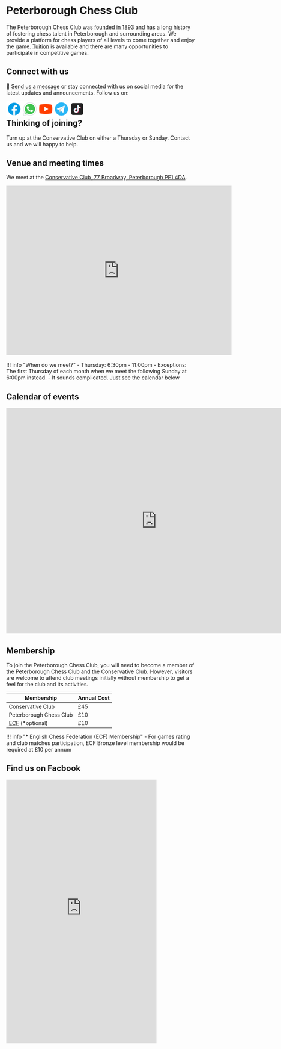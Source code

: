 # Peterborough Chess Club

<!-- ![Logo](img%5Cqueen_inside_peterb_cath.jpg) -->

The Peterborough Chess Club was [founded in 1893](history.md) and has a long history of fostering chess talent in Peterborough and surrounding areas. We provide a platform for chess players of all levels to come together and enjoy the game.  [Tuition](tutorials.md) is available and there are many opportunities to participate in competitive games.

## Connect with us

💬 [Send us a message](contactus.md) or stay connected with us on social media for the latest updates and announcements. Follow us on:

<a href="https://www.facebook.com/peterboroughchessclub/?locale=en_GB"><img align="left" src="./img/facebook.png" alt="Peterborough Chess Club | Facebook" width="42px"/></a>
<a href="https://www.facebook.com/peterboroughchessclub/?locale=en_GB"><img align="left" src="./img/whatsapp.png" alt="Peterborough Chess Club | WhatsApp" width="42px"/></a>
<a href="https://www.facebook.com/peterboroughchessclub/?locale=en_GB"><img align="left" src="./img/youtube.png" alt="Peterborough Chess Club | YouTube" width="42px"/></a>
<a href="https://www.facebook.com/peterboroughchessclub/?locale=en_GB"><img align="left" src="./img/telegram.png" alt="Peterborough Chess Club | Telegram" width="42px"/></a>
<a href="https://www.facebook.com/peterboroughchessclub/?locale=en_GB"><img align="left" src="./img/tiktok.png" alt="Peterborough Chess Club | TikTok" width="42px"/></a></br>



## Thinking of joining?

Turn up at the Conservative Club on either a Thursday or Sunday. Contact us and we will happy to help.

## Venue and meeting times

We meet at the [Conservative Club, 77 Broadway, Peterborough PE1 4DA](https://www.google.com/maps/dir//Peterborough+Conservative+Club+77+Broadway+Peterborough+PE1+4DA/@52.5789573,-0.2387154,14z/data=!4m8!4m7!1m0!1m5!1m1!1s0x4877f0feb007c765:0xe16bbfc4b2403fcb!2m2!1d-0.2387154!2d52.5789573?entry=ttu). 

<iframe src="https://www.google.com/maps/embed?pb=!1m14!1m8!1m3!1d9697.912639800543!2d-0.2386289!3d52.5790477!3m2!1i1024!2i768!4f13.1!3m3!1m2!1s0x4877f0feb007c765%3A0xe16bbfc4b2403fcb!2sPeterborough%20Conservative%20Club!5e0!3m2!1sen!2suk!4v1691189383262!5m2!1sen!2suk" width="600" height="450" style="border:0;" allowfullscreen="" loading="lazy" referrerpolicy="no-referrer-when-downgrade"></iframe>


!!! info "When do we meet?"
    - Thursday: 6:30pm - 11:00pm
    - Exceptions: The first Thursday of each month when we meet the following Sunday at 6:00pm instead.
    - It sounds complicated. Just see the calendar below


## Calendar of events

<iframe src="https://calendar.google.com/calendar/embed?src=chessclubpeterborough%40gmail.com&ctz=Europe%2FLondon" style="border: 0" width="800" height="600" frameborder="0" scrolling="no"></iframe>

## Membership

To join the Peterborough Chess Club, you will need to become a member of the Peterborough Chess Club and the Conservative Club. However, visitors are welcome to attend club meetings initially without membership to get a feel for the club and its activities.

| **Membership**  | **Annual Cost** |
|-----------|------------------|
| Conservative Club |  £45   |
| Peterborough Chess Club |  £10  |
| [ECF](https://www.englishchess.org.uk/) (*optional) | £10  |

!!! info "* English Chess Federation (ECF) Membership"
    - For games rating and club matches participation, ECF Bronze level membership would be required at £10 per annum 



## Find us on Facbook

<iframe src="https://www.facebook.com/plugins/page.php?href=https%3A%2F%2Fwww.facebook.com%2Fpeterboroughchessclub%2F%3Flocale%3Den_GB&tabs=timeline&width=400&height=700&small_header=true&adapt_container_width=true&hide_cover=false&show_facepile=true&appId" width="400" height="700" style="border:none;overflow:hidden" scrolling="no" frameborder="0" allowfullscreen="true" allow="autoplay; clipboard-write; encrypted-media; picture-in-picture; web-share"></iframe>


